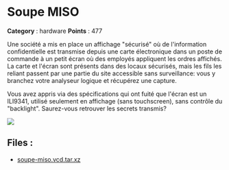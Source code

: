 # Soupe MISO

**Category** : hardware
**Points** : 477

Une société a mis en place un affichage "sécurisé" où de l'information confidentielle
est transmise depuis une carte électronique dans un poste de commande à un petit écran
où des employés appliquent les ordres affichés. La carte et l'écran sont présents dans des locaux sécurisés,
mais les fils les reliant passent par une partie du site accessible sans surveillance: vous y branchez
votre analyseur logique et récupérez une capture.

Vous avez appris via des spécifications qui ont fuité que l'écran est un ILI9341, utilisé seulement en affichage
(sans touchscreen), sans contrôle du "backlight". Saurez-vous retrouver les secrets transmis?

![](/files/90268220ad448ab1d3cddf3df9ecf49a/soupe_miso.png)

## Files : 
 - [soupe-miso.vcd.tar.xz](./soupe-miso.vcd.tar.xz)


